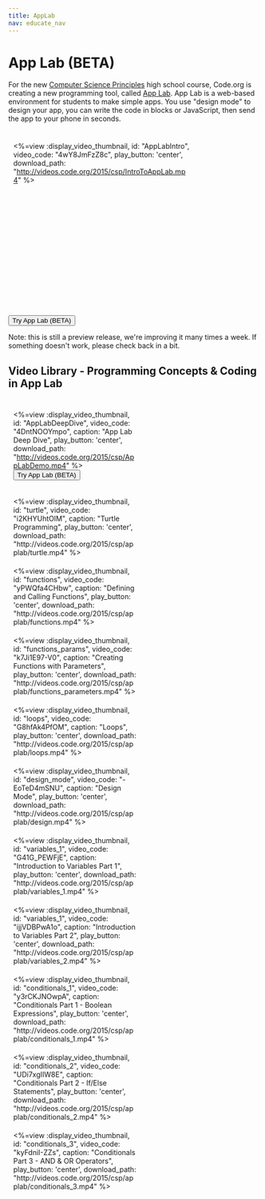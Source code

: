 ```yaml
---
title: AppLab
nav: educate_nav
---
```


# App Lab (BETA)
For the new [Computer Science Principles](/educate/csp) high school course, Code.org is creating a new programming tool, called [App Lab](https://studio.code.org/p/applab). App Lab is a web-based  environment for students to make simple apps. You use "design mode" to design your app, you can write the code in blocks or JavaScript, then send the app to your phone in seconds.

<div style="float:left; padding:10px; width:70%">

<%=view :display_video_thumbnail, id: "AppLabIntro", video_code: "4wY8JmFzZ8c", play_button: 'center', download_path: "http://videos.code.org/2015/csp/IntroToAppLab.mp4" %>

</div>
<br/><br/><br/><br/><br/><br/><br/><br/><br/><br/><br/><br/><br/><br/><br/><br/><br/><br/><br/><br/><br/>

[<button>Try App Lab (BETA)</button>](https://studio.code.org/p/applab)

Note: this is still a preview release, we're improving it many times a week. If something doesn't work, please check back in a bit.

## Video Library - Programming Concepts & Coding in App Lab

<div style="float:left; padding:10px; width:49%">

<%=view :display_video_thumbnail, id: "AppLabDeepDive", video_code: "4DntNOOYmpo", caption: "App Lab Deep Dive", play_button: 'center', download_path: "http://videos.code.org/2015/csp/AppLabDemo.mp4" %>
[<button>Try App Lab (BETA)</button>](https://studio.code.org/p/applab)
</div>

<div style="float:left; padding:10px; width:49%">
<%=view :display_video_thumbnail, id: "turtle", video_code: "i2KHYUhtOlM", caption: "Turtle Programming", play_button: 'center', download_path: "http://videos.code.org/2015/csp/applab/turtle.mp4" %>
</div>

<div style='clear:both'></div>

<div style="float:left; padding:10px; width:49%">
<%=view :display_video_thumbnail, id: "functions", video_code: "yPWQfa4CHbw", caption: "Defining and Calling Functions", play_button: 'center', download_path: "http://videos.code.org/2015/csp/applab/functions.mp4" %>
</div>

<div style="float:left; padding:10px; width:49%">
<%=view :display_video_thumbnail, id: "functions_params", video_code: "k7Ji1E97-V0", caption: "Creating Functions with Parameters", play_button: 'center', download_path: "http://videos.code.org/2015/csp/applab/functions_parameters.mp4" %>
</div>

<div style='clear:both'></div>

<div style="float:left; padding:10px; width:49%">
<%=view :display_video_thumbnail, id: "loops", video_code: "G8hfAk4PfOM", caption: "Loops", play_button: 'center', download_path: "http://videos.code.org/2015/csp/applab/loops.mp4" %>
</div>

<div style="float:left; padding:10px; width:49%">
<%=view :display_video_thumbnail, id: "design_mode", video_code: "-EoTeD4mSNU", caption: "Design Mode", play_button: 'center', download_path: "http://videos.code.org/2015/csp/applab/design.mp4" %>
</div>

<div style='clear:both'></div>

<div style="float:left; padding:10px; width:49%">
<%=view :display_video_thumbnail, id: "variables_1", video_code: "G41G_PEWFjE", caption: "Introduction to Variables Part 1", play_button: 'center', download_path: "http://videos.code.org/2015/csp/applab/variables_1.mp4" %>
</div>

<div style="float:left; padding:10px; width:49%">
<%=view :display_video_thumbnail, id: "variables_1", video_code: "ijjVDBPwA1o", caption: "Introduction to Variables Part 2", play_button: 'center', download_path: "http://videos.code.org/2015/csp/applab/variables_2.mp4" %>
</div>

<div style='clear:both'></div>

<div style="float:left; padding:10px; width:49%">
<%=view :display_video_thumbnail, id: "conditionals_1", video_code: "y3rCKJNOwpA", caption: "Conditionals Part 1 - Boolean Expressions", play_button: 'center', download_path: "http://videos.code.org/2015/csp/applab/conditionals_1.mp4" %>
</div>

<div style="float:left; padding:10px; width:49%">
<%=view :display_video_thumbnail, id: "conditionals_2", video_code: "UDi7xgIIW8E", caption: "Conditionals Part 2 - If/Else Statements", play_button: 'center', download_path: "http://videos.code.org/2015/csp/applab/conditionals_2.mp4" %>
</div>

<div style='clear:both'></div>

<div style="float:left; padding:10px; width:49%">
<%=view :display_video_thumbnail, id: "conditionals_3", video_code: "kyFdniI-ZZs", caption: "Conditionals Part 3 - AND & OR Operators", play_button: 'center', download_path: "http://videos.code.org/2015/csp/applab/conditionals_3.mp4" %>
</div>